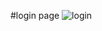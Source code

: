 #login page
![login](https://github.com/user-attachments/assets/9d5b7965-3a2b-4bd8-b5ed-1d1bb60e14c0)
